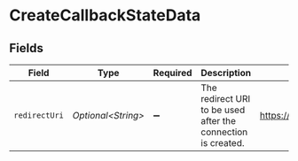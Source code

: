 # CreateCallbackStateData


## Fields

| Field                                                        | Type                                                         | Required                                                     | Description                                                  | Example                                                      |
| ------------------------------------------------------------ | ------------------------------------------------------------ | ------------------------------------------------------------ | ------------------------------------------------------------ | ------------------------------------------------------------ |
| `redirectUri`                                                | *Optional\<String>*                                          | :heavy_minus_sign:                                           | The redirect URI to be used after the connection is created. | https://example.com/callback                                 |